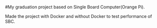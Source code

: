 #My graduation project based on Single Board Computer(Orange Pi). 

Made the project with Docker and without Docker to test performance of SBC.
